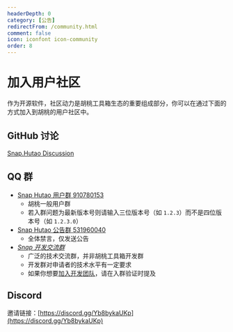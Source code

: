 ```yaml
---
headerDepth: 0
category: [公告]
redirectFrom: /community.html
comment: false
icon: iconfont icon-community
order: 8
---
```


# 加入用户社区

作为开源软件，社区动力是胡桃工具箱生态的重要组成部分，你可以在通过下面的方式加入到胡桃的用户社区中。

<!-- @include: star-request.md -->

## <HopeIcon icon="iconfont icon-github" size="1.5rem" /> GitHub 讨论

[Snap.Hutao Discussion](https://github.com/DGP-Studio/Snap.Hutao/discussions)

## <HopeIcon icon="iconfont icon-qq" size="1.5rem" color="rgb(0,126,198)" /> QQ 群

- [Snap Hutao 用户群 910780153](http://qm.qq.com/cgi-bin/qm/qr?_wv=1027&k=DmW_LDX35YEr1CQZwjZ6x4JYP03soai2&authKey=z3PzXsuYlaPTm%2FW7TyE0o9KNz7H6LA%2BTEZ4mK2BE9%2Fcz0HhH3s1qgbydciAmrGeg&noverify=0&group_code=910780153)
  - 胡桃一般用户群
  - 若入群问题为最新版本号则请输入三位版本号（如 `1.2.3`）而不是四位版本号（如 `1.2.3.0`）
- [Snap Hutao 公告群 531960040](http://qm.qq.com/cgi-bin/qm/qr?_wv=1027&k=uxqsxPJPB_jOVbMFOzZv5LcDyIF2HAiu&authKey=Deo2c2ZhmqSAQ%2BGUL0ItD7bYtYG5blYxQor25BXoCcaCGllZYtZ4eDNwZ3yZz8gH&noverify=0&group_code=531960040)
  - 全体禁言，仅发送公告
- [_Snap 开发交流群_](http://qm.qq.com/cgi-bin/qm/qr?_wv=1027&k=XJPjE6ffuYPkZmXvujdP1ZDY2BqL8RDg&authKey=YHBYvW4KmPUpPjGwYwGduG7ZELhFIkd9QxLHuwBFmm4UvQH1ThWiv%2FKPgeckiqt4&noverify=0&group_code=982424236)
  - 广泛的技术交流群，并非胡桃工具箱开发群
  - 开发群对申请者的技术水平有一定要求
  - 如果你想要[加入开发团队](project.md)，请在入群验证时提及

## <HopeIcon icon="iconfont icon-discord1" size="1.5rem" color="rgb(115,139,216)" /> Discord

邀请链接：[https://discord.gg/Yb8bykaUKp](https://discord.gg/Yb8bykaUKp)
